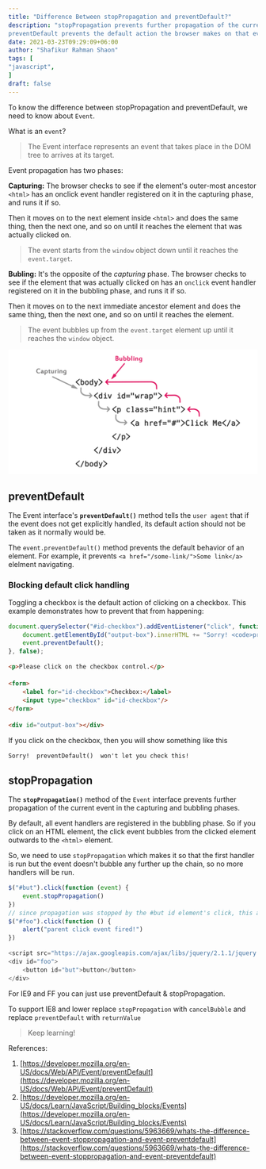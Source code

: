 ```yaml
---
title: "Difference Between stopPropagation and preventDefault?"
description: "stopPropagation prevents further propagation of the current event in the capturing and bubbling phases.
preventDefault prevents the default action the browser makes on that event."
date: 2021-03-23T09:29:09+06:00
author: "Shafikur Rahman Shaon"
tags: [
"javascript",
]
draft: false
---
```


To know the difference between stopPropagation and preventDefault, we need to know about `Event`.

What is an `event`?


> The Event interface represents an event that takes place in the DOM tree to arrives at its target.



Event propagation has two phases:

**Capturing:** The browser checks to see if the element's outer-most ancestor `<html>` has an onclick event handler
registered on it in the capturing phase, and runs it if so.

Then it moves on to the next element inside `<html>` and does the same thing, then the next one, and so on until it
reaches the element that was actually clicked on.

> The event starts from the `window` object down until it reaches the `event.target`.




**Bubling:** It's the opposite of the *capturing* phase. The browser checks to see if the element that was actually
clicked on has an `onclick` event handler registered on it in the bubbling phase, and runs it if so.

Then it moves on to the next immediate ancestor element and does the same thing, then the next one, and so on until it
reaches the <html> element.

> The event bubbles up from the `event.target` element up until it reaches the `window` object.



![event capturing and bubling](https://raw.githubusercontent.com/shafikshaon/learning-stack/master/images/event-propagation-illustration.png)

## preventDefault

The Event interface's **`preventDefault()`** method tells the `user agent`  that if the event does not get explicitly
handled, its default action should not be taken as it normally would be.

The `event.preventDefault()` method prevents the default behavior of an element. For example, it
prevents `<a href="/some-link/">Some link</a>` elelment navigating.

### Blocking default click handling

Toggling a checkbox is the default action of clicking on a checkbox. This example demonstrates how to prevent that from
happening:

```js
document.querySelector("#id-checkbox").addEventListener("click", function (event) {
    document.getElementById("output-box").innerHTML += "Sorry! <code>preventDefault()</code> won't let you check this!<br>";
    event.preventDefault();
}, false);
```

```html
<p>Please click on the checkbox control.</p>

<form>
    <label for="id-checkbox">Checkbox:</label>
    <input type="checkbox" id="id-checkbox"/>
</form>

<div id="output-box"></div>
```

If you click on the checkbox, then you will show something like this

```
Sorry!  preventDefault()  won't let you check this!
```

## stopPropagation

The **`stopPropagation()`** method of the `Event` interface prevents further propagation of the current event in the
capturing and bubbling phases.

By default, all event handlers are registered in the bubbling phase. So if you click on an HTML element, the click event
bubbles from the clicked element outwards to the `<html>` element.

So, we need to use `stopPropagation` which makes it so that the first handler is run but the event doesn't bubble any
further up the chain, so no more handlers will be run.

```js
$("#but").click(function (event) {
    event.stopPropagation()
})
// since propagation was stopped by the #but id element's click, this alert will never be seen!
$("#foo").click(function () {
    alert("parent click event fired!")
})
```

```js
<script src="https://ajax.googleapis.com/ajax/libs/jquery/2.1.1/jquery.min.js"></script>
<div id="foo">
    <button id="but">button</button>
</div>
```

For IE9 and FF you can just use preventDefault & stopPropagation.

To support IE8 and lower replace  `stopPropagation`  with  `cancelBubble`  and replace  `preventDefault`
with  `returnValue`


> Keep learning!


References:

1. [https://developer.mozilla.org/en-US/docs/Web/API/Event/preventDefault](https://developer.mozilla.org/en-US/docs/Web/API/Event/preventDefault)
2. [https://developer.mozilla.org/en-US/docs/Learn/JavaScript/Building_blocks/Events](https://developer.mozilla.org/en-US/docs/Learn/JavaScript/Building_blocks/Events)
3. [https://stackoverflow.com/questions/5963669/whats-the-difference-between-event-stoppropagation-and-event-preventdefault](https://stackoverflow.com/questions/5963669/whats-the-difference-between-event-stoppropagation-and-event-preventdefault)
